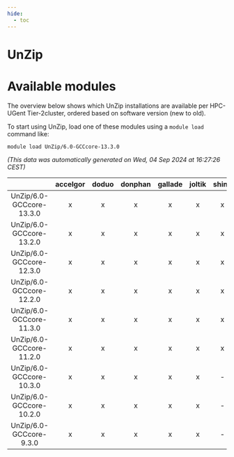 ```yaml
---
hide:
  - toc
---
```


UnZip
=====

# Available modules


The overview below shows which UnZip installations are available per HPC-UGent Tier-2cluster, ordered based on software version (new to old).

To start using UnZip, load one of these modules using a `module load` command like:

```shell
module load UnZip/6.0-GCCcore-13.3.0
```

*(This data was automatically generated on Wed, 04 Sep 2024 at 16:27:26 CEST)*  

| |accelgor|doduo|donphan|gallade|joltik|shinx|skitty|
| :---: | :---: | :---: | :---: | :---: | :---: | :---: | :---: |
|UnZip/6.0-GCCcore-13.3.0|x|x|x|x|x|x|x|
|UnZip/6.0-GCCcore-13.2.0|x|x|x|x|x|x|x|
|UnZip/6.0-GCCcore-12.3.0|x|x|x|x|x|x|x|
|UnZip/6.0-GCCcore-12.2.0|x|x|x|x|x|x|x|
|UnZip/6.0-GCCcore-11.3.0|x|x|x|x|x|x|x|
|UnZip/6.0-GCCcore-11.2.0|x|x|x|x|x|x|x|
|UnZip/6.0-GCCcore-10.3.0|x|x|x|x|x|-|x|
|UnZip/6.0-GCCcore-10.2.0|x|x|x|x|x|-|x|
|UnZip/6.0-GCCcore-9.3.0|x|x|x|x|x|-|x|
